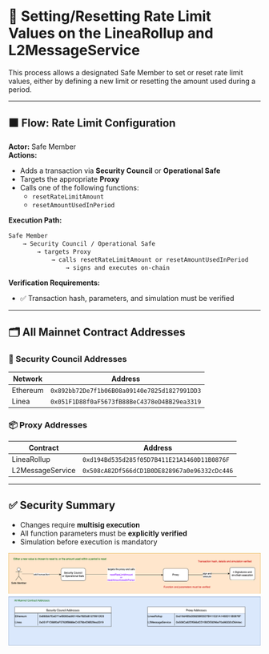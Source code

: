 
# 🧮 Setting/Resetting Rate Limit Values on the LineaRollup and L2MessageService

This process allows a designated Safe Member to set or reset rate limit values, either by defining a new limit or resetting the amount used during a period.

---

## 🟧 Flow: Rate Limit Configuration

**Actor:** Safe Member  
**Actions:**

- Adds a transaction via **Security Council** or **Operational Safe**
- Targets the appropriate **Proxy**
- Calls one of the following functions:
  - `resetRateLimitAmount`
  - `resetAmountUsedInPeriod`

**Execution Path:**
```
Safe Member
    → Security Council / Operational Safe
        → targets Proxy
            → calls resetRateLimitAmount or resetAmountUsedInPeriod
                → signs and executes on-chain
```

**Verification Requirements:**
- ✅ Transaction hash, parameters, and simulation must be verified

---

## 🗂️ All Mainnet Contract Addresses

### 🔐 Security Council Addresses

| Network   | Address                                      |
|-----------|----------------------------------------------|
| Ethereum  | `0x892bb72De7f1b06B08a09140e7825d1827991DD3` |
| Linea     | `0x051F1D88f0aF5673fB88BeC4378eD4BB29ea3319` |

### 📦 Proxy Addresses

| Contract           | Address                                           |
|--------------------|---------------------------------------------------|
| LineaRollup        | `0xd194Bd535d285f05D7B411E21A1460D11B0876F`       |
| L2MessageService   | `0x508cA82Df566dCD1B0DE828967a0e96332cDc446`      |

---

## ✅ Security Summary

- Changes require **multisig execution**
- All function parameters must be **explicitly verified**
- Simulation before execution is mandatory

<img src="../diagrams/rateLimiting.png">